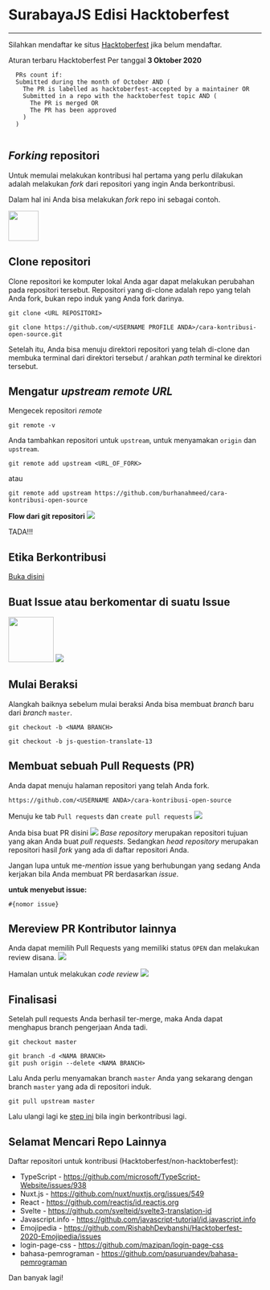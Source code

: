 # SurabayaJS Edisi Hacktoberfest
---

Silahkan mendaftar ke situs [Hacktoberfest](https://hacktoberfest.digitalocean.com) jika belum mendaftar.

Aturan terbaru Hacktoberfest Per tanggal __3 Oktober 2020__

```
  PRs count if:
  Submitted during the month of October AND (
    The PR is labelled as hacktoberfest-accepted by a maintainer OR
    Submitted in a repo with the hacktoberfest topic AND (
      The PR is merged OR
      The PR has been approved
    )
  ) 
 
```

## _Forking_ repositori
Untuk memulai melakukan kontribusi hal pertama yang perlu dilakukan adalah melakukan _fork_ dari repositori yang ingin Anda berkontribusi.

Dalam hal ini Anda bisa melakukan _fork_ repo ini sebagai contoh.

<img height="60" src="./aset/fork.png"> 

## Clone repositori
Clone repositori ke komputer lokal Anda agar dapat melakukan perubahan pada repositori tersebut. Repositori yang di-clone adalah repo yang telah Anda fork, bukan repo induk yang Anda fork darinya.

```
git clone <URL REPOSITORI>
```

```
git clone https://github.com/<USERNAME PROFILE ANDA>/cara-kontribusi-open-source.git
```
Setelah itu, Anda bisa menuju direktori repositori yang telah di-clone dan membuka terminal dari direktori tersebut / arahkan _path_ terminal ke direktori tersebut.

## Mengatur _upstream remote URL_ 

Mengecek repositori _remote_
```
git remote -v
```

Anda tambahkan repositori untuk `upstream`, untuk menyamakan `origin` dan `upstream`.
```
git remote add upstream <URL_OF_FORK>
```
atau 
```
git remote add upstream https://github.com/burhanahmeed/cara-kontribusi-open-source
```

__Flow dari git repositori__
<img src="./aset/flow.png">

TADA!!!


## Etika Berkontribusi
[Buka disini](https://speakerdeck.com/burhanahmeed/berkontribusi-ke-open-source)

## Buat Issue atau berkomentar di suatu Issue
<img height="90" src="./aset/cari-issue.png"> 
<img src="./aset/komentar-issue.png">

## Mulai Beraksi
Alangkah baiknya sebelum mulai beraksi Anda bisa membuat _branch_ baru dari _branch_ `master`.

```
git checkout -b <NAMA BRANCH>
```
```
git checkout -b js-question-translate-13
```

## Membuat sebuah Pull Requests (PR)
Anda dapat menuju halaman repositori yang telah Anda fork.
```
https://github.com/<USERNAME ANDA>/cara-kontribusi-open-source
```

Menuju ke tab `Pull requests` dan `create pull requests`
<img src="./aset/tombol-PR.png">

Anda bisa buat PR disini
<img src="./aset/do-pr.png">
_Base repository_ merupakan repositori tujuan yang akan Anda buat _pull requests_. Sedangkan _head repository_ merupakan repositori hasil _fork_ yang ada di daftar repositori Anda.

Jangan lupa untuk me-_mention_ issue yang berhubungan yang sedang Anda kerjakan bila Anda membuat PR berdasarkan _issue_.

__untuk menyebut issue:__
```
#{nomor issue}
```

## Mereview PR Kontributor lainnya

Anda dapat memilih Pull Requests yang memiliki status `OPEN` dan melakukan review disana.
<img src="./aset/open-pr.png">

Hamalan untuk melakukan _code review_
<img src="./aset/contoh-review.png">

## Finalisasi

Setelah pull requests Anda berhasil ter-merge, maka Anda dapat menghapus branch pengerjaan Anda tadi.

```
git checkout master
```
```
git branch -d <NAMA BRANCH>
git push origin --delete <NAMA BRANCH>
```
Lalu Anda perlu menyamakan branch `master` Anda yang sekarang dengan branch `master` yang ada di repositori induk.

```
git pull upstream master
```

Lalu ulangi lagi ke [step ini](#buat-issue-atau-berkomentar-di-suatu-Issue) bila ingin berkontribusi lagi.

## Selamat Mencari Repo Lainnya

Daftar repositori untuk kontribusi (Hacktoberfest/non-hacktoberfest):
- TypeScript - https://github.com/microsoft/TypeScript-Website/issues/938
- Nuxt.js - https://github.com/nuxt/nuxtjs.org/issues/549
- React - https://github.com/reactjs/id.reactjs.org
- Svelte - https://github.com/svelteid/svelte3-translation-id
- Javascript.info - https://github.com/javascript-tutorial/id.javascript.info
- Emojipedia - https://github.com/RishabhDevbanshi/Hacktoberfest-2020-Emojipedia/issues
- login-page-css - https://github.com/mazipan/login-page-css
- bahasa-pemrograman - https://github.com/pasuruandev/bahasa-pemrograman

Dan banyak lagi!
